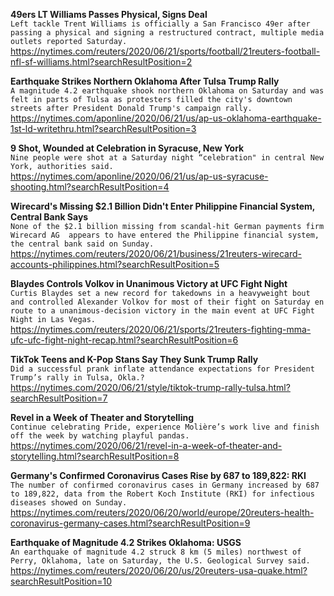 **49ers LT Williams Passes Physical, Signs Deal**\
`Left tackle Trent Williams is officially a San Francisco 49er after passing a physical and signing a restructured contract, multiple media outlets reported Saturday.`\
https://nytimes.com/reuters/2020/06/21/sports/football/21reuters-football-nfl-sf-williams.html?searchResultPosition=2

**Earthquake Strikes Northern Oklahoma After Tulsa Trump Rally**\
`A magnitude 4.2 earthquake shook northern Oklahoma on Saturday and was felt in parts of Tulsa as protesters filled the city's downtown streets after President Donald Trump's campaign rally.`\
https://nytimes.com/aponline/2020/06/21/us/ap-us-oklahoma-earthquake-1st-ld-writethru.html?searchResultPosition=3

**9 Shot, Wounded at Celebration in Syracuse, New York**\
`Nine people were shot at a Saturday night “celebration" in central New York, authorities said.`\
https://nytimes.com/aponline/2020/06/21/us/ap-us-syracuse-shooting.html?searchResultPosition=4

**Wirecard's Missing $2.1 Billion Didn't Enter Philippine Financial System, Central Bank Says**\
`None of the $2.1 billion missing from scandal-hit German payments firm Wirecard AG  appears to have entered the Philippine financial system, the central bank said on Sunday.`\
https://nytimes.com/reuters/2020/06/21/business/21reuters-wirecard-accounts-philippines.html?searchResultPosition=5

**Blaydes Controls Volkov in Unanimous Victory at UFC Fight Night**\
`Curtis Blaydes set a new record for takedowns in a heavyweight bout and controlled Alexander Volkov for most of their fight on Saturday en route to a unanimous-decision victory in the main event at UFC Fight Night in Las Vegas.`\
https://nytimes.com/reuters/2020/06/21/sports/21reuters-fighting-mma-ufc-ufc-fight-night-recap.html?searchResultPosition=6

**TikTok Teens and K-Pop Stans Say They Sunk Trump Rally**\
`Did a successful prank inflate attendance expectations for President Trump’s rally in Tulsa, Okla.?`\
https://nytimes.com/2020/06/21/style/tiktok-trump-rally-tulsa.html?searchResultPosition=7

**Revel in a Week of Theater and Storytelling**\
`Continue celebrating Pride, experience Molière’s work live and finish off the week by watching playful pandas.`\
https://nytimes.com/2020/06/21/revel-in-a-week-of-theater-and-storytelling.html?searchResultPosition=8

**Germany's Confirmed Coronavirus Cases Rise by 687 to 189,822: RKI**\
`The number of confirmed coronavirus cases in Germany increased by 687 to 189,822, data from the Robert Koch Institute (RKI) for infectious diseases showed on Sunday.`\
https://nytimes.com/reuters/2020/06/20/world/europe/20reuters-health-coronavirus-germany-cases.html?searchResultPosition=9

**Earthquake of Magnitude 4.2 Strikes Oklahoma: USGS**\
`An earthquake of magnitude 4.2 struck 8 km (5 miles) northwest of Perry, Oklahoma, late on Saturday, the U.S. Geological Survey said.`\
https://nytimes.com/reuters/2020/06/20/us/20reuters-usa-quake.html?searchResultPosition=10


